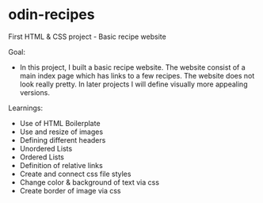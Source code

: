 # odin-recipes
First HTML & CSS project - Basic recipe website 

Goal: 
- In this project, I built a basic recipe website.
The website consist of a main index page which has links to a few recipes. The website does not look really pretty. In later projects I will define visually more appealing versions. 

Learnings:
- Use of HTML Boilerplate
- Use and resize of images
- Defining different headers
- Unordered Lists
- Ordered Lists
- Definition of relative links
- Create and connect css file styles
- Change color & background of text via css
- Create border of image via css
